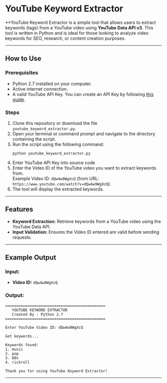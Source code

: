 # YouTube Keyword Extractor

**YouTube Keyword Extractor is a simple tool that allows users to extract keywords (tags) from a YouTube video using **YouTube Data API v3**. This tool is written in Python and is ideal for those looking to analyze video keywords for SEO, research, or content creation purposes.

---

## How to Use

### Prerequisites
- Python 2.7 installed on your computer.
- Active internet connection.
- A valid YouTube API Key. You can create an API Key by following [this guide](https://developers.google.com/youtube/registering_an_application).

### Steps
1. Clone this repository or download the file `youtube_keyword_extractor.py`.
2. Open your terminal or command prompt and navigate to the directory containing the script.
3. Run the script using the following command:
   ```
   python youtube_keyword_extractor.py
   ```
4. Enter YouTube API Key into source code 
5. Enter the Video ID of the YouTube video you want to extract keywords from.  
   Example Video ID: `dQw4w9WgXcQ` (from URL: `https://www.youtube.com/watch?v=dQw4w9WgXcQ`).
6. The tool will display the extracted keywords.

---

## Features
- **Keyword Extraction:** Retrieve keywords from a YouTube video using the YouTube Data API.
- **Input Validation:** Ensures the Video ID entered are valid before sending requests.

---

## Example Output

### Input:

- **Video ID:** `dQw4w9WgXcQ`

### Output:
```
=============================================
   YOUTUBE KEYWORD EXTRACTOR
   Created By : Python 2.7
=============================================

Enter YouTube Video ID: dQw4w9WgXcQ

Get keywords...

Keywords found:
1. music
2. pop
3. 80s
4. rickroll

Thank you for using YouTube Keyword Extractor!
```

---

